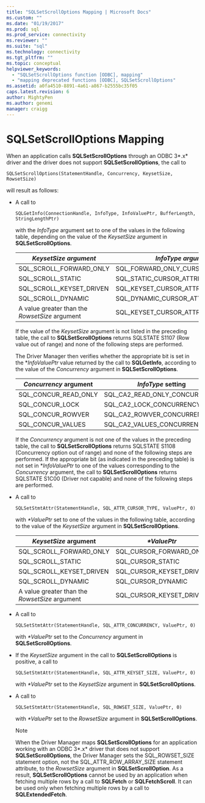 ```yaml
---
title: "SQLSetScrollOptions Mapping | Microsoft Docs"
ms.custom: ""
ms.date: "01/19/2017"
ms.prod: sql
ms.prod_service: connectivity
ms.reviewer: ""
ms.suite: "sql"
ms.technology: connectivity
ms.tgt_pltfrm: ""
ms.topic: conceptual
helpviewer_keywords: 
  - "SQLSetScrollOptions function [ODBC], mapping"
  - "mapping deprecated functions [ODBC], SQLSetScrollOptions"
ms.assetid: a0fa4510-8891-4a61-a867-b2555bc35f05
caps.latest.revision: 6
author: MightyPen
ms.author: genemi
manager: craigg
---
```

# SQLSetScrollOptions Mapping
When an application calls **SQLSetScrollOptions** through an ODBC 3*.x* driver and the driver does not support **SQLSetScrollOptions**, the call to  
  
```  
SQLSetScrollOptions(StatementHandle, Concurrency, KeysetSize, RowsetSize)  
```  
  
 will result as follows:  
  
-   A call to  
  
    ```  
    SQLGetInfo(ConnectionHandle, InfoType, InfoValuePtr, BufferLength, StringLengthPtr)  
    ```  
  
     with the *InfoType* argument set to one of the values in the following table, depending on the value of the *KeysetSize* argument in **SQLSetScrollOptions**.  
  
    |*KeysetSize argument*|*InfoType argument*|  
    |---------------------------|-------------------------|  
    |SQL_SCROLL_FORWARD_ONLY|SQL_FORWARD_ONLY_CURSOR_ATTRIBUTES2|  
    |SQL_SCROLL_STATIC|SQL_STATIC_CURSOR_ATTRIBUTES2|  
    |SQL_SCROLL_KEYSET_DRIVEN|SQL_KEYSET_CURSOR_ATTRIBUTES2|  
    |SQL_SCROLL_DYNAMIC|SQL_DYNAMIC_CURSOR_ATTRIBUTES2|  
    |A value greater than the *RowsetSize* argument|SQL_KEYSET_CURSOR_ATTRIBUTES2|  
  
     If the value of the *KeysetSize* argument is not listed in the preceding table, the call to **SQLSetScrollOptions** returns SQLSTATE S1107 (Row value out of range) and none of the following steps are performed.  
  
     The Driver Manager then verifies whether the appropriate bit is set in the **InfoValuePtr* value returned by the call to **SQLGetInfo**, according to the value of the *Concurrency* argument in **SQLSetScrollOptions**.  
  
    |*Concurrency* argument|*InfoType* setting|  
    |----------------------------|------------------------|  
    |SQL_CONCUR_READ_ONLY|SQL_CA2_READ_ONLY_CONCURRENCY|  
    |SQL_CONCUR_LOCK|SQL_CA2_LOCK_CONCURRENCY|  
    |SQL_CONCUR_ROWVER|SQL_CA2_ROWVER_CONCURRENCY|  
    |SQL_CONCUR_VALUES|SQL_CA2_VALUES_CONCURRENCY|  
  
     If the *Concurrency* argument is not one of the values in the preceding table, the call to **SQLSetScrollOptions** returns SQLSTATE S1108 (Concurrency option out of range) and none of the following steps are performed. If the appropriate bit (as indicated in the preceding table) is not set in **InfoValuePtr* to one of the values corresponding to the *Concurrency* argument, the call to **SQLSetScrollOptions** returns SQLSTATE S1C00 (Driver not capable) and none of the following steps are performed.  
  
-   A call to  
  
    ```  
    SQLSetStmtAttr(StatementHandle, SQL_ATTR_CURSOR_TYPE, ValuePtr, 0)  
    ```  
  
     with *\*ValuePtr* set to one of the values in the following table, according to the value of the *KeysetSize* argument in **SQLSetScrollOptions**.  
  
    |*KeysetSize* argument|*\*ValuePtr*|  
    |---------------------------|------------------|  
    |SQL_SCROLL_FORWARD_ONLY|SQL_CURSOR_FORWARD_ONLY|  
    |SQL_SCROLL_STATIC|SQL_CURSOR_STATIC|  
    |SQL_SCROLL_KEYSET_DRIVEN|SQL_CURSOR_KEYSET_DRIVEN|  
    |SQL_SCROLL_DYNAMIC|SQL_CURSOR_DYNAMIC|  
    |A value greater than the *RowsetSize* argument|SQL_CURSOR_KEYSET_DRIVEN|  
  
-   A call to  
  
    ```  
    SQLSetStmtAttr(StatementHandle, SQL_ATTR_CONCURRENCY, ValuePtr, 0)  
    ```  
  
     with *\*ValuePtr* set to the *Concurrency* argument in **SQLSetScrollOptions**.  
  
-   If the *KeysetSize* argument in the call to **SQLSetScrollOptions** is positive, a call to  
  
    ```  
    SQLSetStmtAttr(StatementHandle, SQL_ATTR_KEYSET_SIZE, ValuePtr, 0)  
    ```  
  
     with *\*ValuePtr* set to the *KeysetSize* argument in **SQLSetScrollOptions**.  
  
-   A call to  
  
    ```  
    SQLSetStmtAttr(StatementHandle, SQL_ROWSET_SIZE, ValuePtr, 0)  
    ```  
  
     with *\*ValuePtr* set to the *RowsetSize* argument in **SQLSetScrollOptions**.  
  
    > [!NOTE]  
    >  When the Driver Manager maps **SQLSetScrollOptions** for an application working with an ODBC 3*.x* driver that does not support **SQLSetScrollOptions**, the Driver Manager sets the SQL_ROWSET_SIZE statement option, not the SQL_ATTR_ROW_ARRAY_SIZE statement attribute, to the *RowsetSize* argument in **SQLSetScrollOption**. As a result, **SQLSetScrollOptions** cannot be used by an application when fetching multiple rows by a call to **SQLFetch** or **SQLFetchScroll**. It can be used only when fetching multiple rows by a call to **SQLExtendedFetch**.
